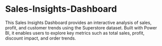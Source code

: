 # Sales-Insights-Dashboard
This Sales Insights Dashboard provides an interactive analysis of sales, profit, and customer trends using the Superstore dataset. Built with Power BI, it enables users to explore key metrics such as total sales, profit, discount impact, and order trends.
